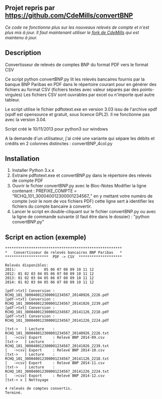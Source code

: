 Projet repris par https://github.com/CdeMills/convertBNP
--------------------------------------------------

_Ce code ne fonctionne plus sur les nouveaux relevés de compte et n'est plus mis à jour. Il faut maintenant utiliser le [fork de CdeMills](https://github.com/CdeMills/convertBNP) qui est maintenu à jour._

Description
-----------

Convertisseur de relevés de comptes BNP du format PDF vers le format CSV

Ce script python convertBNP.py lit les relevés bancaires fournis par la
banque BNP Paribas en PDF dans le répertoire courant pour en générer des
fichiers au format CSV (fichiers textes avec valeur séparés par des points-virgules)
Les fichiers CSV sont ouvrables par excel ou n'importe quel autre tableur.

Le script utilise le fichier pdftotext.exe  en version 3.03 issu de l'archive xpdf
(xpdf est opensource et gratuit, sous licence GPL2).
Il ne fonctionne pas avec la version 3.04.

Script créé le 10/11/2013 pour python3 sur windows

A la demande d'un utilisateur, j'ai créé une variante qui sépare les débits
et crédits en 2 colonnes distinctes : convertBNP_4col.py


Installation
------------

1. Installer Python 3.x.x
2. Extraire pdftotext.exe et convertBNP.py dans le répertoire des relevés de compte PDF
3. Ouvrir le fichier convertBNP.py avec le Bloc-Notes
   Modifier la ligne contenant :
   PREFIXE_COMPTE = "RCHQ_101_300040012300001234567_"
   en y mettant votre numéro de compte (voir le nom de vos fichiers PDF)
   cette ligne sert à identifier les fichiers du compte bancaire à convertir.
4. Lancer le script en double-cliquant sur le fichier convertBNP.py
   ou avec la ligne de commande suivante (il faut être dans le dossier) :
   "python convertBNP.py"


Script en action (exemple)
--------------------------

    ******************************************************
    *   Convertisseur de relevés bancaires BNP Paribas   *
    ********************  PDF -> CSV  ********************

    Relevés disponibles:
    2011:             05 06 07 08 09 10 11 12
    2012: 01 02 03 04 05 06 07 08 09 10 11 12
    2013: 01 02 03 04 05 06 07 08 09 10 11 12
    2014: 01 02 03 04 05 06 07 08 09 10 11 12

    [pdf->txt] Conversion : RCHQ_101_300040012300001234567_20140926_2226.pdf
    [pdf->txt] Conversion : RCHQ_101_300040012300001234567_20141026_2239.pdf
    [pdf->txt] Conversion : RCHQ_101_300040012300001234567_20141126_2218.pdf
    [pdf->txt] Conversion : RCHQ_101_300040012300001234567_20141226_2224.pdf

    [txt->   ] Lecture    : RCHQ_101_300040012300001234567_20140926_2226.txt
    [   ->csv] Export     : Relevé BNP 2014-09.csv
    [txt->   ] Lecture    : RCHQ_101_300040012300001234567_20141026_2239.txt
    [   ->csv] Export     : Relevé BNP 2014-10.csv
    [txt->   ] Lecture    : RCHQ_101_300040012300001234567_20141126_2218.txt
    [   ->csv] Export     : Relevé BNP 2014-11.csv
    [txt->   ] Lecture    : RCHQ_101_300040012300001234567_20141226_2224.txt
    [   ->csv] Export     : Relevé BNP 2014-12.csv
    [txt-> x ] Nettoyage

    4 relevés de comptes convertis.
    Terminé.
 
